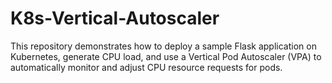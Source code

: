 # K8s-Vertical-Autoscaler
 This repository demonstrates how to deploy a sample Flask application on Kubernetes, generate CPU load, and use a Vertical Pod Autoscaler (VPA) to automatically monitor and adjust CPU resource requests for pods.
